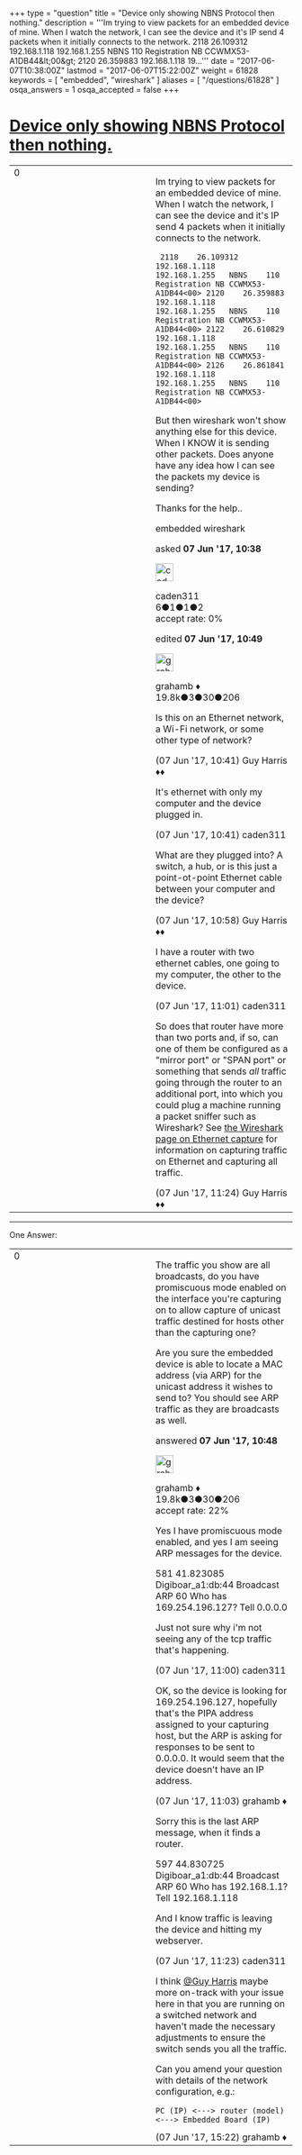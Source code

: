 +++
type = "question"
title = "Device only showing NBNS Protocol then nothing."
description = '''Im trying to view packets for an embedded device of mine. When I watch the network, I can see the device and it&#x27;s IP send 4 packets when it initially connects to the network.  2118 26.109312 192.168.1.118 192.168.1.255 NBNS 110 Registration NB CCWMX53-A1DB44&amp;lt;00&amp;gt; 2120 26.359883 192.168.1.118 19...'''
date = "2017-06-07T10:38:00Z"
lastmod = "2017-06-07T15:22:00Z"
weight = 61828
keywords = [ "embedded", "wireshark" ]
aliases = [ "/questions/61828" ]
osqa_answers = 1
osqa_accepted = false
+++

<div class="headNormal">

# [Device only showing NBNS Protocol then nothing.](/questions/61828/device-only-showing-nbns-protocol-then-nothing)

</div>

<div id="main-body">

<div id="askform">

<table id="question-table" style="width:100%;"><colgroup><col style="width: 50%" /><col style="width: 50%" /></colgroup><tbody><tr class="odd"><td style="width: 30px; vertical-align: top"><div class="vote-buttons"><span id="post-61828-upvote" class="ajax-command post-vote up" rel="nofollow" title="I like this post (click again to cancel)"> </span><div id="post-61828-score" class="post-score" title="current number of votes">0</div><span id="post-61828-downvote" class="ajax-command post-vote down" rel="nofollow" title="I dont like this post (click again to cancel)"> </span> <span id="favorite-mark" class="ajax-command favorite-mark" rel="nofollow" title="mark/unmark this question as favorite (click again to cancel)"> </span><div id="favorite-count" class="favorite-count"></div></div></td><td><div id="item-right"><div class="question-body"><p>Im trying to view packets for an embedded device of mine. When I watch the network, I can see the device and it's IP send 4 packets when it initially connects to the network.</p><p><code> 2118    26.109312   192.168.1.118   192.168.1.255   NBNS    110 Registration NB CCWMX53-A1DB44&lt;00&gt; 2120    26.359883   192.168.1.118   192.168.1.255   NBNS    110 Registration NB CCWMX53-A1DB44&lt;00&gt; 2122    26.610829   192.168.1.118   192.168.1.255   NBNS    110 Registration NB CCWMX53-A1DB44&lt;00&gt; 2126    26.861841   192.168.1.118   192.168.1.255   NBNS    110 Registration NB CCWMX53-A1DB44&lt;00&gt;</code></p><p>But then wireshark won't show anything else for this device. When I KNOW it is sending other packets. Does anyone have any idea how I can see the packets my device is sending?</p><p>Thanks for the help..</p></div><div id="question-tags" class="tags-container tags"><span class="post-tag tag-link-embedded" rel="tag" title="see questions tagged &#39;embedded&#39;">embedded</span> <span class="post-tag tag-link-wireshark" rel="tag" title="see questions tagged &#39;wireshark&#39;">wireshark</span></div><div id="question-controls" class="post-controls"></div><div class="post-update-info-container"><div class="post-update-info post-update-info-user"><p>asked <strong>07 Jun '17, 10:38</strong></p><img src="https://secure.gravatar.com/avatar/377ca436afe3e7534eb5ad4e3061ab01?s=32&amp;d=identicon&amp;r=g" class="gravatar" width="32" height="32" alt="caden311&#39;s gravatar image" /><p><span>caden311</span><br />
<span class="score" title="6 reputation points">6</span><span title="1 badges"><span class="badge1">●</span><span class="badgecount">1</span></span><span title="1 badges"><span class="silver">●</span><span class="badgecount">1</span></span><span title="2 badges"><span class="bronze">●</span><span class="badgecount">2</span></span><br />
<span class="accept_rate" title="Rate of the user&#39;s accepted answers">accept rate:</span> <span title="caden311 has no accepted answers">0%</span></p></div><div class="post-update-info post-update-info-edited"><p><span> edited <strong>07 Jun '17, 10:49</strong> </span></p><img src="https://secure.gravatar.com/avatar/d2a7e24ca66604c749c7c88c1da8ff78?s=32&amp;d=identicon&amp;r=g" class="gravatar" width="32" height="32" alt="grahamb&#39;s gravatar image" /><p><span>grahamb ♦</span><br />
<span class="score" title="19834 reputation points"><span>19.8k</span></span><span title="3 badges"><span class="badge1">●</span><span class="badgecount">3</span></span><span title="30 badges"><span class="silver">●</span><span class="badgecount">30</span></span><span title="206 badges"><span class="bronze">●</span><span class="badgecount">206</span></span></p></div></div><div id="comments-container-61828" class="comments-container"><span id="61830"></span><div id="comment-61830" class="comment"><div id="post-61830-score" class="comment-score"></div><div class="comment-text"><p>Is this on an Ethernet network, a Wi-Fi network, or some other type of network?</p></div><div id="comment-61830-info" class="comment-info"><span class="comment-age">(07 Jun '17, 10:41)</span> <span class="comment-user userinfo">Guy Harris ♦♦</span></div></div><span id="61831"></span><div id="comment-61831" class="comment"><div id="post-61831-score" class="comment-score"></div><div class="comment-text"><p>It's ethernet with only my computer and the device plugged in.</p></div><div id="comment-61831-info" class="comment-info"><span class="comment-age">(07 Jun '17, 10:41)</span> <span class="comment-user userinfo">caden311</span></div></div><span id="61833"></span><div id="comment-61833" class="comment"><div id="post-61833-score" class="comment-score"></div><div class="comment-text"><p>What are they plugged into? A switch, a hub, or is this just a point-ot-point Ethernet cable between your computer and the device?</p></div><div id="comment-61833-info" class="comment-info"><span class="comment-age">(07 Jun '17, 10:58)</span> <span class="comment-user userinfo">Guy Harris ♦♦</span></div></div><span id="61835"></span><div id="comment-61835" class="comment"><div id="post-61835-score" class="comment-score"></div><div class="comment-text"><p>I have a router with two ethernet cables, one going to my computer, the other to the device.</p></div><div id="comment-61835-info" class="comment-info"><span class="comment-age">(07 Jun '17, 11:01)</span> <span class="comment-user userinfo">caden311</span></div></div><span id="61839"></span><div id="comment-61839" class="comment"><div id="post-61839-score" class="comment-score"></div><div class="comment-text"><p>So does that router have more than two ports and, if so, can one of them be configured as a "mirror port" or "SPAN port" or something that sends <em>all</em> traffic going through the router to an additional port, into which you could plug a machine running a packet sniffer such as Wireshark? See <a href="https://wiki.wireshark.org/CaptureSetup/Ethernet">the Wireshark page on Ethernet capture</a> for information on capturing traffic on Ethernet and capturing all traffic.</p></div><div id="comment-61839-info" class="comment-info"><span class="comment-age">(07 Jun '17, 11:24)</span> <span class="comment-user userinfo">Guy Harris ♦♦</span></div></div></div><div id="comment-tools-61828" class="comment-tools"></div><div class="clear"></div><div id="comment-61828-form-container" class="comment-form-container"></div><div class="clear"></div></div></td></tr></tbody></table>

------------------------------------------------------------------------

<div class="tabBar">

<span id="sort-top"></span>

<div class="headQuestions">

One Answer:

</div>

</div>

<span id="61832"></span>

<div id="answer-container-61832" class="answer">

<table style="width:100%;"><colgroup><col style="width: 50%" /><col style="width: 50%" /></colgroup><tbody><tr class="odd"><td style="width: 30px; vertical-align: top"><div class="vote-buttons"><span id="post-61832-upvote" class="ajax-command post-vote up" rel="nofollow" title="I like this post (click again to cancel)"> </span><div id="post-61832-score" class="post-score" title="current number of votes">0</div><span id="post-61832-downvote" class="ajax-command post-vote down" rel="nofollow" title="I dont like this post (click again to cancel)"> </span></div></td><td><div class="item-right"><div class="answer-body"><p>The traffic you show are all broadcasts, do you have promiscuous mode enabled on the interface you're capturing on to allow capture of unicast traffic destined for hosts other than the capturing one?</p><p>Are you sure the embedded device is able to locate a MAC address (via ARP) for the unicast address it wishes to send to? You should see ARP traffic as they are broadcasts as well.</p></div><div class="answer-controls post-controls"></div><div class="post-update-info-container"><div class="post-update-info post-update-info-user"><p>answered <strong>07 Jun '17, 10:48</strong></p><img src="https://secure.gravatar.com/avatar/d2a7e24ca66604c749c7c88c1da8ff78?s=32&amp;d=identicon&amp;r=g" class="gravatar" width="32" height="32" alt="grahamb&#39;s gravatar image" /><p><span>grahamb ♦</span><br />
<span class="score" title="19834 reputation points"><span>19.8k</span></span><span title="3 badges"><span class="badge1">●</span><span class="badgecount">3</span></span><span title="30 badges"><span class="silver">●</span><span class="badgecount">30</span></span><span title="206 badges"><span class="bronze">●</span><span class="badgecount">206</span></span><br />
<span class="accept_rate" title="Rate of the user&#39;s accepted answers">accept rate:</span> <span title="grahamb has 274 accepted answers">22%</span></p></div></div><div id="comments-container-61832" class="comments-container"><span id="61834"></span><div id="comment-61834" class="comment"><div id="post-61834-score" class="comment-score"></div><div class="comment-text"><p>Yes I have promiscuous mode enabled, and yes I am seeing ARP messages for the device.</p><p>581 41.823085 Digiboar_a1:db:44 Broadcast ARP 60 Who has 169.254.196.127? Tell 0.0.0.0</p><p>Just not sure why i'm not seeing any of the tcp traffic that's happening.</p></div><div id="comment-61834-info" class="comment-info"><span class="comment-age">(07 Jun '17, 11:00)</span> <span class="comment-user userinfo">caden311</span></div></div><span id="61836"></span><div id="comment-61836" class="comment"><div id="post-61836-score" class="comment-score"></div><div class="comment-text"><p>OK, so the device is looking for 169.254.196.127, hopefully that's the PIPA address assigned to your capturing host, but the ARP is asking for responses to be sent to 0.0.0.0. It would seem that the device doesn't have an IP address.</p></div><div id="comment-61836-info" class="comment-info"><span class="comment-age">(07 Jun '17, 11:03)</span> <span class="comment-user userinfo">grahamb ♦</span></div></div><span id="61838"></span><div id="comment-61838" class="comment"><div id="post-61838-score" class="comment-score"></div><div class="comment-text"><p>Sorry this is the last ARP message, when it finds a router.</p><p>597 44.830725 Digiboar_a1:db:44 Broadcast ARP 60 Who has 192.168.1.1? Tell 192.168.1.118</p><p>And I know traffic is leaving the device and hitting my webserver.</p></div><div id="comment-61838-info" class="comment-info"><span class="comment-age">(07 Jun '17, 11:23)</span> <span class="comment-user userinfo">caden311</span></div></div><span id="61851"></span><div id="comment-61851" class="comment"><div id="post-61851-score" class="comment-score"></div><div class="comment-text"><p>I think <a href="https://ask.wireshark.org/users/79/guy-harris">@Guy Harris</a> maybe more on-track with your issue here in that you are running on a switched network and haven't made the necessary adjustments to ensure the switch sends you all the traffic.</p><p>Can you amend your question with details of the network configuration, e.g.:</p><pre><code>PC (IP) &lt;---&gt; router (model) &lt;---&gt; Embedded Board (IP)</code></pre></div><div id="comment-61851-info" class="comment-info"><span class="comment-age">(07 Jun '17, 15:22)</span> <span class="comment-user userinfo">grahamb ♦</span></div></div></div><div id="comment-tools-61832" class="comment-tools"></div><div class="clear"></div><div id="comment-61832-form-container" class="comment-form-container"></div><div class="clear"></div></div></td></tr></tbody></table>

</div>

<div class="paginator-container-left">

</div>

</div>

</div>

